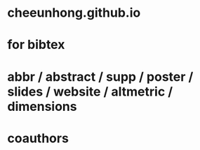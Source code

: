 # cheeunhong.github.io
# for bibtex
# abbr / abstract / supp / poster / slides / website / altmetric / dimensions
# coauthors 